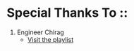 # Special Thanks To ::

1. Engineer Chirag
   - [Visit the playlist](https://www.youtube.com/playlist?list=PL4CFloQ4GGWICE0Tz6iXKfN3XWkXRlboU)
